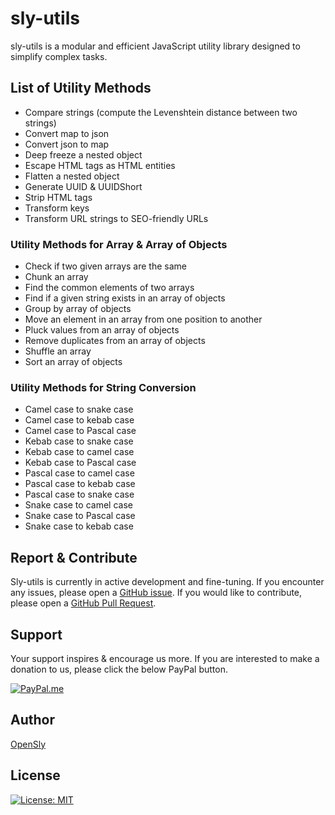 # sly-utils

sly-utils is a modular and efficient JavaScript utility library designed to simplify complex tasks.

## List of Utility Methods

- Compare strings (compute the Levenshtein distance between two strings)
- Convert map to json
- Convert json to map
- Deep freeze a nested object
- Escape HTML tags as HTML entities
- Flatten a nested object
- Generate UUID & UUIDShort
- Strip HTML tags
- Transform keys
- Transform URL strings to SEO-friendly URLs

### Utility Methods for Array & Array of Objects

- Check if two given arrays are the same
- Chunk an array
- Find the common elements of two arrays
- Find if a given string exists in an array of objects
- Group by array of objects
- Move an element in an array from one position to another
- Pluck values from an array of objects
- Remove duplicates from an array of objects
- Shuffle an array
- Sort an array of objects

### Utility Methods for String Conversion

- Camel case to snake case
- Camel case to kebab case
- Camel case to Pascal case
- Kebab case to snake case
- Kebab case to camel case
- Kebab case to Pascal case
- Pascal case to camel case
- Pascal case to kebab case
- Pascal case to snake case
- Snake case to camel case
- Snake case to Pascal case
- Snake case to kebab case


## Report & Contribute

Sly-utils is currently in active development and fine-tuning.
If you encounter any issues, please open a [GitHub issue](https://github.com/opensly/sly-utils/issues).
If you would like to contribute, please open a [GitHub Pull Request](https://github.com/opensly/sly-utils/pulls).


## Support

Your support inspires & encourage us more. If you are interested to make a donation to us, please click the below PayPal button.

[![PayPal.me](https://img.shields.io/badge/paypal-donate-119fde.svg)](https://www.paypal.me/LakshmikanthV)


## Author

[OpenSly](https://github.com/opensly)


## License

[![License: MIT](https://img.shields.io/badge/License-MIT-blue.svg)](https://opensource.org/licenses/MIT)

